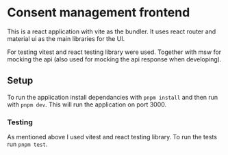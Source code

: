 # Consent management frontend

This is a react application with vite as the bundler. It uses react router and material ui as the main libraries for the UI.

For testing vitest and react testing library were used. Together with msw for mocking the api (also used for mocking the api response when developing).

## Setup

To run the application install dependancies with `pnpm install` and then run with `pnpm dev`. This will run the application on port 3000.

### Testing

As mentioned above I used vitest and react testing library. To run the tests run `pnpm test`.
